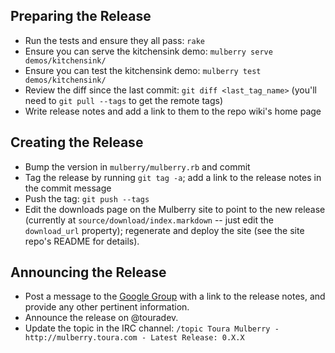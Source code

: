 ## Preparing the Release

- Run the tests and ensure they all pass: `rake`
- Ensure you can serve the kitchensink demo: `mulberry serve demos/kitchensink/`
- Ensure you can test the kitchensink demo: `mulberry test demos/kitchensink/`
- Review the diff since the last commit: `git diff <last_tag_name>` (you'll need to `git pull --tags` to get the remote tags)
- Write release notes and add a link to them to the repo wiki's home page

## Creating the Release
- Bump the version in `mulberry/mulberry.rb` and commit
- Tag the release by running `git tag -a`; add a link to the release notes in the commit message
- Push the tag: `git push --tags`
- Edit the downloads page on the Mulberry site to point to the new release (currently at `source/download/index.markdown` -- just edit the `download_url` property); regenerate and deploy the site (see the site repo's README for details).

## Announcing the Release
- Post a message to the [Google Group](https://groups.google.com/forum/#!forum/toura-mulberry) with a link to the release notes, and provide any other pertinent information.
- Announce the release on @touradev.
- Update the topic in the IRC channel: `/topic Toura Mulberry - http://mulberry.toura.com - Latest Release: 0.X.X`